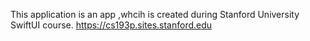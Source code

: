 This application is an app ,whcih is created during Stanford University SwiftUI course. https://cs193p.sites.stanford.edu
